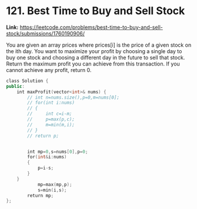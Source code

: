 # 121. Best Time to Buy and Sell Stock

**Link:** https://leetcode.com/problems/best-time-to-buy-and-sell-stock/submissions/1760190906/

You are given an array prices where prices[i] is the price of a given stock on the ith day. You want to maximize your profit by choosing a single day to buy one stock and choosing a different day in the future to sell that stock. Return the maximum profit you can achieve from this transaction. If you cannot achieve any profit, return 0.

```cpp
class Solution {
public:
    int maxProfit(vector<int>& nums) {
        // int n=nums.size(),p=0,m=nums[0];
        // for(int i:nums)
        // {
        //     int c=i-m;
        //     p=max(p,c);
        //     m=min(m,i);
        // }
        // return p;


        int mp=0,s=nums[0],p=0;
        for(int&i:nums)
        {
            p=i-s;
        }
    }
            mp=max(mp,p);
            s=min(i,s);
        return mp;
};
```
